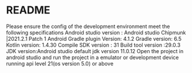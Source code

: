 # README
Please ensure the config of the development environment meet the following specifications
Android studio version : Android studio Chipmunk |2021.2.1 Patch 1
Android Gradle plugin Version: 4.1.2
Gradle version: 6.5
Kotlin version: 1.4.30
Compile SDK version : 31
Build tool version :29.0.3
JDK version:Android studio default jdk version 11.0.12
Open the project in android studio and run the project in a emulator or development device running api level 21(os version 5.0) or above 